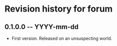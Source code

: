 # Revision history for forum

## 0.1.0.0 -- YYYY-mm-dd

* First version. Released on an unsuspecting world.
